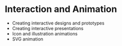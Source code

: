 # Interaction and Animation
* Creating interactive designs and prototypes
* Creating interactive presentations
* Icon and illustration animations
* SVG animation